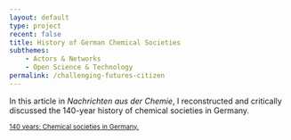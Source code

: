 ```yaml
---
layout: default
type: project
recent: false
title: History of German Chemical Societies
subthemes: 
    - Actors & Networks
    - Open Science & Technology
permalink: /challenging-futures-citizen
---
```


In this article in *Nachrichten aus der Chemie*, I reconstructed and critically discussed the 140-year history of chemical societies in Germany.

<small>
    <a href="https://doi.org/10.1002/nadc.200751956">
        140 years: Chemical societies in Germany.
    </a>
</small>